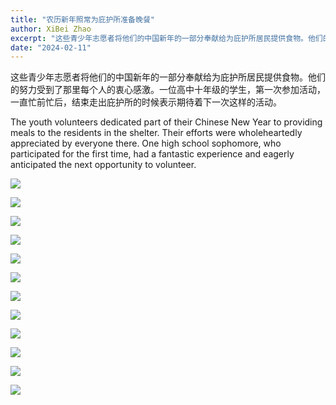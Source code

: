 ```yaml
---
title: "农历新年照常为庇护所准备晚餐"
author: XiBei Zhao
excerpt: "这些青少年志愿者将他们的中国新年的一部分奉献给为庇护所居民提供食物。他们的努力受到了那里每个人的衷心感激。一位高中十年级的学生，第一次参加活动，一直忙前忙后，结束走出庇护所的时候表示期待着下一次这样的活动。"
date: "2024-02-11"
---
```


这些青少年志愿者将他们的中国新年的一部分奉献给为庇护所居民提供食物。他们的努力受到了那里每个人的衷心感激。一位高中十年级的学生，第一次参加活动，一直忙前忙后，结束走出庇护所的时候表示期待着下一次这样的活动。

The youth volunteers dedicated part of their Chinese New Year to providing meals to the residents in the shelter. Their efforts were wholeheartedly appreciated by everyone there. One high school sophomore, who participated for the first time, had a fantastic experience and eagerly anticipated the next opportunity to volunteer.

![](https://res.cloudinary.com/dhngj18do/image/upload/f_auto,q_auto/v1/images/427844753_381238781207877_8200548812972370802_n)

![](https://res.cloudinary.com/dhngj18do/image/upload/f_auto,q_auto/v1/images/427795579_381238364541252_5521748007628733139_n)

![](https://res.cloudinary.com/dhngj18do/image/upload/f_auto,q_auto/v1/images/427892158_381238411207914_7576557926755626346_n)

![](https://res.cloudinary.com/dhngj18do/image/upload/f_auto,q_auto/v1/images/427827696_381238657874556_1050294580260426649_n)

![](https://res.cloudinary.com/dhngj18do/image/upload/f_auto,q_auto/v1/images/427822102_381238514541237_4728446477834702808_n)

![](https://res.cloudinary.com/dhngj18do/image/upload/f_auto,q_auto/v1/images/427829579_381238374541251_5587608950545716183_n)

![](https://res.cloudinary.com/dhngj18do/image/upload/f_auto,q_auto/v1/images/427816673_381238544541234_7255819383226959736_n)

![](https://res.cloudinary.com/dhngj18do/image/upload/f_auto,q_auto/v1/images/427782538_381238534541235_5864633271914417733_n)

![](https://res.cloudinary.com/dhngj18do/image/upload/f_auto,q_auto/v1/images/427877508_381238621207893_1814009007078617087_n)

![](https://res.cloudinary.com/dhngj18do/image/upload/f_auto,q_auto/v1/images/428018014_381238661207889_9098163781656910126_n)

![](https://res.cloudinary.com/dhngj18do/image/upload/f_auto,q_auto/v1/images/427838976_381238747874547_195615154058874378_n)

![](https://res.cloudinary.com/dhngj18do/image/upload/f_auto,q_auto/v1/images/427827847_381239891207766_4638050569950258486_n)
